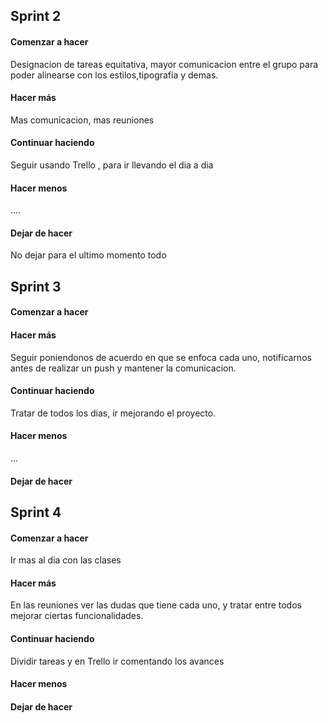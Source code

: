 
<h2>Sprint 2</h2>

<h4>Comenzar a hacer</h4>
Designacion de tareas equitativa, mayor comunicacion entre el grupo para poder alinearse con los estilos,tipografia y demas.

<h4>Hacer más</h4>
Mas comunicacion, mas reuniones

<h4>Continuar haciendo</h4>
Seguir usando Trello , para ir llevando el dia a dia

<h4>Hacer menos</h4>
....
<h4>Dejar de hacer</h4>
No dejar para el ultimo momento todo

<h2>Sprint 3</h2>
<h4>Comenzar a hacer</h4>

<h4>Hacer más</h4>
Seguir poniendonos de acuerdo en que se enfoca cada uno, notificarnos antes de realizar un push y mantener la comunicacion.

<h4>Continuar haciendo</h4>
Tratar de todos los dias, ir mejorando el proyecto.

<h4>Hacer menos</h4>
...

<h4>Dejar de hacer</h4>

<h2>Sprint 4</h2>
<h4>Comenzar a hacer</h4>
Ir mas al dia con las clases

<h4>Hacer más</h4>
En las reuniones ver las dudas que tiene cada uno, y tratar entre todos mejorar ciertas funcionalidades.

<h4>Continuar haciendo</h4>
Dividir tareas y en Trello ir comentando los avances

<h4>Hacer menos</h4>


<h4>Dejar de hacer</h4>
